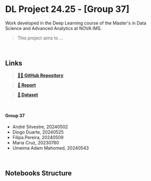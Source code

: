# DL Project 24.25 - [Group 37]

Work developed in the Deep Learning course of the Master's in Data Science and Advanced Analytics at NOVA IMS.

> This project aims to ...

<br>

## **Links**

> [**👨‍💻 GitHub Repository**](https://github.com/Silvestre17/DeepLearning_Project_Group37)

> [**📰 Report**](https://liveeduisegiunl-my.sharepoint.com/:w:/g/personal/20240502_novaims_unl_pt/ERcgSmcncBFAv-FK0QjHyPUBXYOq5O4mTqzoFe5L_PFDZg?e=GCmH13)

> [**🎲 Dataset**](https://drive.google.com/file/d/1PyxqW_nsORX4PetkQo6OIL0mUL1pFsTD/view)


<br>

#### Group 37

  - André Silvestre, 20240502
  - Diogo Duarte, 20240525
  - Filipa Pereira, 20240509
  - Maria Cruz, 20230760
  - Umeima Adam Mahomed, 20240543
  
<br>

## **Notebooks Structure**
